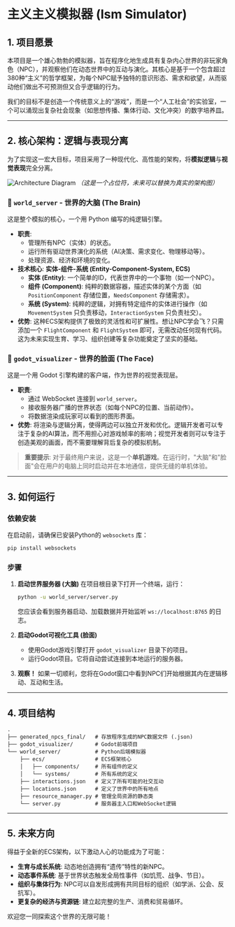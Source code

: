 # 主义主义模拟器 (Ism Simulator)

## 1. 项目愿景

本项目是一个雄心勃勃的模拟器，旨在程序化地生成具有复杂内心世界的非玩家角色（NPC），并观察他们在动态世界中的互动与演化。其核心是基于一个包含超过380种“主义”的哲学框架，为每个NPC赋予独特的意识形态、需求和欲望，从而驱动他们做出不可预测但又合乎逻辑的行为。

我们的目标不是创造一个传统意义上的“游戏”，而是一个“人工社会”的实验室，一个可以涌现出复杂社会现象（如思想传播、集体行动、文化冲突）的数字培养皿。

---

## 2. 核心架构：逻辑与表现分离

为了实现这一宏大目标，项目采用了一种现代化、高性能的架构，将**模拟逻辑**与**视觉表现**完全分离。

![Architecture Diagram](https://i.imgur.com/your-diagram-image-url.png)  _（这是一个占位符，未来可以替换为真实的架构图）_

### 🔹 `world_server` - 世界的大脑 (The Brain)

这是整个模拟的核心，一个用 Python 编写的纯逻辑引擎。

-   **职责**:
    -   管理所有NPC（实体）的状态。
    -   运行所有驱动世界演化的系统（AI决策、需求变化、物理移动等）。
    -   处理资源、经济和环境的变化。
-   **技术核心**: **实体-组件-系统 (Entity-Component-System, ECS)**
    -   **实体 (Entity)**: 一个简单的ID，代表世界中的一个事物（如一个NPC）。
    -   **组件 (Component)**: 纯粹的数据容器，描述实体的某个方面（如 `PositionComponent` 存储位置，`NeedsComponent` 存储需求）。
    -   **系统 (System)**: 纯粹的逻辑，对拥有特定组件的实体进行操作（如 `MovementSystem` 只负责移动，`InteractionSystem` 只负责社交）。
-   **优势**: 这种ECS架构提供了极致的灵活性和可扩展性。想让NPC学会飞？只需添加一个 `FlightComponent` 和 `FlightSystem` 即可，无需改动任何现有代码。这为未来实现生育、学习、组织创建等复杂功能奠定了坚实的基础。

### 🔹 `godot_visualizer` - 世界的脸面 (The Face)

这是一个用 Godot 引擎构建的客户端，作为世界的视觉表现层。

-   **职责**:
    -   通过 WebSocket 连接到 `world_server`。
    -   接收服务器广播的世界状态（如每个NPC的位置、当前动作）。
    -   将数据渲染成玩家可以看到的图形界面。
-   **优势**: 将渲染与逻辑分离，使得两边可以独立开发和优化。逻辑开发者可以专注于复杂的AI算法，而不用担心对游戏帧率的影响；视觉开发者则可以专注于创造美观的画面，而不需要理解背后复杂的模拟机制。

> **重要提示**: 对于最终用户来说，这是一个**单机游戏**。在运行时，"大脑"和"脸面"会在用户的电脑上同时启动并在本地通信，提供无缝的单机体验。

---

## 3. 如何运行

### 依赖安装
在启动前，请确保已安装Python的 `websockets` 库：
```bash
pip install websockets
```

### 步骤
1.  **启动世界服务器 (大脑)**
    在项目根目录下打开一个终端，运行：
    ```bash
    python -u world_server/server.py
    ```
    您应该会看到服务器启动、加载数据并开始监听 `ws://localhost:8765` 的日志。

2.  **启动Godot可视化工具 (脸面)**
    -   使用Godot游戏引擎打开 `godot_visualizer` 目录下的项目。
    -   运行Godot项目。它将自动尝试连接到本地运行的服务器。

3.  **观察！**
    如果一切顺利，您将在Godot窗口中看到NPC们开始根据其内在逻辑移动、互动和生活。

---

## 4. 项目结构

```
.
├── generated_npcs_final/   # 存放程序生成的NPC数据文件 (.json)
├── godot_visualizer/       # Godot前端项目
└── world_server/           # Python后端模拟器
    ├── ecs/                # ECS框架核心
    │   ├── components/     # 所有组件的定义
    │   └── systems/        # 所有系统的定义
    ├── interactions.json   # 定义了所有可能的社交互动
    ├── locations.json      # 定义了世界中的所有地点
    ├── resource_manager.py # 管理全局资源的静态类
    └── server.py           # 服务器主入口和WebSocket逻辑
```

---

## 5. 未来方向

得益于全新的ECS架构，以下激动人心的功能成为了可能：
-   **生育与成长系统**: 动态地创造拥有“遗传”特性的新NPC。
-   **动态事件系统**: 基于世界状态触发全局性事件（如饥荒、战争、节日）。
-   **组织与集体行为**: NPC可以自发形成拥有共同目标的组织（如学派、公会、反抗军）。
-   **更复杂的经济与资源链**: 建立起完整的生产、消费和贸易循环。

欢迎您一同探索这个世界的无限可能！